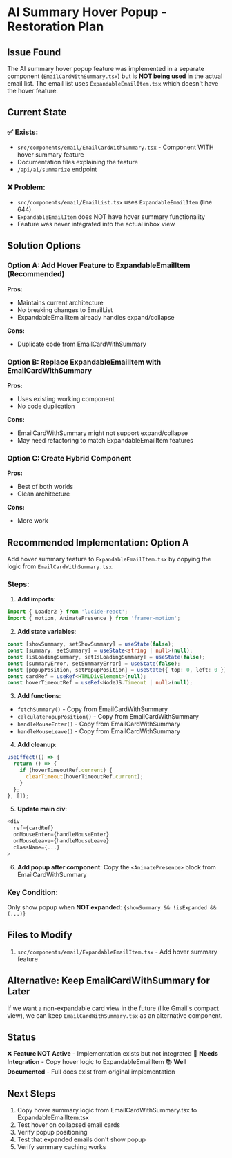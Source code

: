 # AI Summary Hover Popup - Restoration Plan

## Issue Found

The AI summary hover popup feature was implemented in a separate component (`EmailCardWithSummary.tsx`) but is **NOT being used** in the actual email list. The email list uses `ExpandableEmailItem.tsx` which doesn't have the hover feature.

## Current State

### ✅ Exists:

- `src/components/email/EmailCardWithSummary.tsx` - Component WITH hover summary feature
- Documentation files explaining the feature
- `/api/ai/summarize` endpoint

### ❌ Problem:

- `src/components/email/EmailList.tsx` uses `ExpandableEmailItem` (line 644)
- `ExpandableEmailItem` does NOT have hover summary functionality
- Feature was never integrated into the actual inbox view

## Solution Options

### Option A: Add Hover Feature to ExpandableEmailItem (Recommended)

**Pros:**

- Maintains current architecture
- No breaking changes to EmailList
- ExpandableEmailItem already handles expand/collapse

**Cons:**

- Duplicate code from EmailCardWithSummary

### Option B: Replace ExpandableEmailItem with EmailCardWithSummary

**Pros:**

- Uses existing working component
- No code duplication

**Cons:**

- EmailCardWithSummary might not support expand/collapse
- May need refactoring to match ExpandableEmailItem features

### Option C: Create Hybrid Component

**Pros:**

- Best of both worlds
- Clean architecture

**Cons:**

- More work

## Recommended Implementation: Option A

Add hover summary feature to `ExpandableEmailItem.tsx` by copying the logic from `EmailCardWithSummary.tsx`.

### Steps:

1. **Add imports**:

```typescript
import { Loader2 } from 'lucide-react';
import { motion, AnimatePresence } from 'framer-motion';
```

2. **Add state variables**:

```typescript
const [showSummary, setShowSummary] = useState(false);
const [summary, setSummary] = useState<string | null>(null);
const [isLoadingSummary, setIsLoadingSummary] = useState(false);
const [summaryError, setSummaryError] = useState(false);
const [popupPosition, setPopupPosition] = useState({ top: 0, left: 0 });
const cardRef = useRef<HTMLDivElement>(null);
const hoverTimeoutRef = useRef<NodeJS.Timeout | null>(null);
```

3. **Add functions**:

- `fetchSummary()` - Copy from EmailCardWithSummary
- `calculatePopupPosition()` - Copy from EmailCardWithSummary
- `handleMouseEnter()` - Copy from EmailCardWithSummary
- `handleMouseLeave()` - Copy from EmailCardWithSummary

4. **Add cleanup**:

```typescript
useEffect(() => {
  return () => {
    if (hoverTimeoutRef.current) {
      clearTimeout(hoverTimeoutRef.current);
    }
  };
}, []);
```

5. **Update main div**:

```typescript
<div
  ref={cardRef}
  onMouseEnter={handleMouseEnter}
  onMouseLeave={handleMouseLeave}
  className={...}
>
```

6. **Add popup after component**:
   Copy the `<AnimatePresence>` block from EmailCardWithSummary

### Key Condition:

Only show popup when **NOT expanded**: `{showSummary && !isExpanded && (...)}`

## Files to Modify

1. `src/components/email/ExpandableEmailItem.tsx` - Add hover summary feature

## Alternative: Keep EmailCardWithSummary for Later

If we want a non-expandable card view in the future (like Gmail's compact view), we can keep `EmailCardWithSummary.tsx` as an alternative component.

## Status

❌ **Feature NOT Active** - Implementation exists but not integrated
🔧 **Needs Integration** - Copy hover logic to ExpandableEmailItem
📚 **Well Documented** - Full docs exist from original implementation

## Next Steps

1. Copy hover summary logic from EmailCardWithSummary.tsx to ExpandableEmailItem.tsx
2. Test hover on collapsed email cards
3. Verify popup positioning
4. Test that expanded emails don't show popup
5. Verify summary caching works

